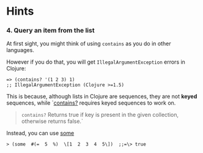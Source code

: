 # Hints

### 4. Query an item from the list

At first sight, you might think of using `contains` as you do in other languages. 

However if you do that, you will get `IllegalArgumentException` errors in Clojure:

```
=> (contains? '(1 2 3) 1)   
;; IllegalArgumentException (Clojure >=1.5)
```

This is because, although lists in Clojure are sequences, they are not **keyed** sequences, while `[contains?](https://clojuredocs.org/clojure.core/contains_q) requires keyed sequences to work on.

> `contains?` Returns true if key is present in the given collection, otherwise returns false.`

Instead, you can use [some](https://clojuredocs.org/clojure.core/some)

```
> (some  #(=  5  %)  \[1  2  3  4  5\])  ;;=\> true
```
